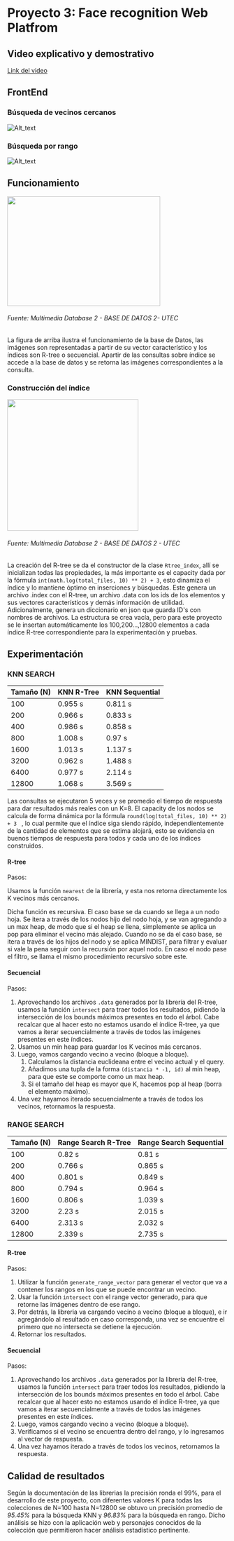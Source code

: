 # Proyecto 3: Face recognition Web Platfrom
## Video explicativo y demostrativo

[Link del video](https://drive.google.com/drive/folders/1krWLKVsb1nSz-Nymhd5YSOCcPUPpH2mr?usp=sharing)

## FrontEnd

### Búsqueda de vecinos cercanos
![Alt_text](https://i.ibb.co/b6GXx7y/Reconocimiento-KNN.gif)

### Búsqueda por rango
![Alt_text](https://i.ibb.co/y4ZXB0C/Reconocimiento-Rango2.gif)
## Funcionamiento

<img src="https://i.ibb.co/zrjygDJ/Whats-App-Image-2020-12-07-at-12-06-11-PM.jpg" data-canonical-src="https://gyazo.com/eb5c5741b6a9a16c692170a41a49c858.png" width="350" height="250" />

###### Fuente: Multimedia Database 2 - BASE DE DATOS 2- UTEC

La figura de arriba ilustra el funcionamiento de la base de Datos, las imágenes son representadas a partir de su vector característico y los índices son R-tree o secuencial. Apartir de las consultas sobre índice se accede a la base de datos y se retorna las imágenes correspondientes a la consulta.
### Construcción del índice

<img src="https://i.ibb.co/pJDv5p1/Whats-App-Image-2020-12-07-at-12-09-14-PM.jpg" data-canonical-src="https://gyazo.com/eb5c5741b6a9a16c692170a41a49c858.png" width="300" height="300" />


###### Fuente: Multimedia Database 2 - BASE DE DATOS 2 - UTEC

La creación del R-tree se da el constructor de la clase ```Rtree_index```, allí se inicializan todas las propiedades, la más importante es el capacity dada por la fórmula ```int(math.log(total_files, 10) ** 2) + 3```, esto dinamiza el índice y lo mantiene óptimo en inserciones y búsquedas. Este genera un archivo .index con el R-tree, un archivo .data con los ids de los elementos y sus vectores característicos y demás información de utilidad. Adicionalmente, genera un diccionario en json que guarda ID's con nombres de archivos. La estructura se crea vacía, pero para este proyecto se le insertan automáticamente los 100,200...,12800 elementos a cada índice R-tree correspondiente para la experimentación y pruebas.



## Experimentación


### KNN SEARCH

| Tamaño (N)  | KNN R-Tree | KNN Sequential      |
| --- | ----------- |   ---    |
| 100 | 0.955 s | 0.811 s       |
| 200      | 0.966 s       |  0.833 s     |
| 400   | 0.986 s        |   0.858 s    |
| 800   | 1.008 s        | 0.97 s      |
| 1600   | 1.013 s        |  1.137 s    |
| 3200   | 0.962  s      |  1.488 s    |
| 6400   | 0.977 s        |  2.114 s     |
| 12800   | 1.068 s        |  3.569 s     |


Las consultas se ejecutaron 5 veces y se promedio el tiempo de respuesta para dar resultados más reales con un K=8. El capacity de los nodos se calcula de forma dinámica por la fórmula ```round(log(total_files, 10) ** 2) + 3 ``` , lo cual permite que el índice siga siendo rápido, independientemente de la cantidad de elementos que se estima alojará, esto se evidencia en buenos tiempos de respuesta para todos y cada uno de los índices construidos.
#### R-tree

Pasos:

Usamos la función `nearest` de la librería, y esta nos retorna directamente los K vecinos más cercanos.

Dicha función es recursiva. El caso base se da cuando se llega a un nodo hoja. Se itera a través de los nodos hijo del nodo hoja, y se van agregando a un max heap, de modo que si el heap se llena, simplemente se aplica un pop para eliminar el vecino más alejado. Cuando no se da el caso base, se itera a través de los hijos del nodo y se aplica MINDIST, para filtrar y evaluar si vale la pena seguir con la recursión por aquel nodo. En caso el nodo pase el filtro, se llama el mismo procedimiento recursivo sobre este.

#### Secuencial
    
Pasos:

1) Aprovechando los archivos `.data` generados por la librería del R-tree, usamos la función `intersect` para traer todos los resultados, pidiendo la intersección de los bounds máximos presentes en todo el árbol. Cabe recalcar que al hacer esto no estamos usando el índice R-tree, ya que vamos a iterar secuencialmente a través de todos las imágenes presentes en este índices.
2) Usamos un min heap para guardar los K vecinos más cercanos.
3) Luego, vamos cargando vecino a vecino (bloque a bloque).
    1) Calculamos la distancia euclideana entre el vecino actual y el query.
    2) Añadimos una tupla de la forma `(distancia * -1, id)` al min heap, para que este se comporte como un max heap.
    3) Si el tamaño del heap es mayor que K, hacemos pop al heap (borra el elemento máximo).
4) Una vez hayamos iterado secuencialmente a través de todos los vecinos, retornamos la respuesta.

### RANGE SEARCH

| Tamaño (N)  | Range Search R-Tree | Range Search Sequential      |
| --- | ----------- |   ---    |
| 100 |  0.82 s| 0.81 s |
| 200      | 0.766 s|  0.865 s     |
| 400   |0.801 s |   0.849 s    |
| 800   | 0.794 s | 0.964 s      |
| 1600   |0.806 s |  1.039 s    |
| 3200   |2.23 s |  2.015 s    |
| 6400   | 2.313 s|  2.032 s     |
| 12800   |2.339 s|  2.735 s     |

#### R-tree

Pasos:

1) Utilizar la función `generate_range_vector` para generar el vector que va a contener los rangos en los que se puede encontrar un vecino.
2) Usar la función `intersect` con el range vector generado, para que retorne las imágenes dentro de ese rango.
3) Por detrás, la libreria va cargando vecino a vecino (bloque a bloque), e ir agregándolo al resultado en caso corresponda, una vez se encuentre el primero que no intersecta se detiene la ejecución.
5) Retornar los resultados.

#### Secuencial
    
Pasos:

1) Aprovechando los archivos `.data` generados por la librería del R-tree, usamos la función `intersect` para traer todos los resultados, pidiendo la intersección de los bounds máximos presentes en todo el árbol. Cabe recalcar que al hacer esto no estamos usando el índice R-tree, ya que vamos a iterar secuencialmente a través de todos las imágenes presentes en este índices.
2) Luego, vamos cargando vecino a vecino (bloque a bloque).
3) Verificamos si el vecino se encuentra dentro del rango, y lo ingresamos al vector de respuesta.
4) Una vez hayamos iterado a través de todos los vecinos, retornamos la respuesta.

## Calidad de resultados 

Según la documentación de las librerias la precisión ronda el 99%, para el desarrollo de este proyecto, con diferentes valores K para todas las colecciones de N=100 hasta N=12800 se obtuvo un precisión promedio de *95.45%* para la búsqueda KNN y *96.83%* para la búsqueda en rango. Dicho análisis se hizo con la aplicación web y personajes conocidos de la colección que permitieron hacer análisis estadístico pertinente.
